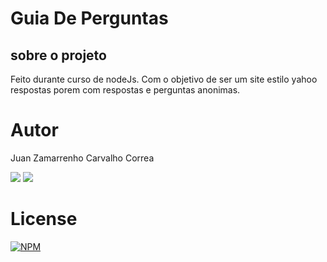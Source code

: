 #  Guia De Perguntas

## sobre o projeto
Feito durante curso de nodeJs. Com o objetivo de ser um site estilo yahoo respostas porem com respostas e perguntas anonimas.

# Autor

Juan Zamarrenho Carvalho Correa

<a href="https://www.linkedin.com/in/juan-zamarrenho-carvalho-correa-9723bb150/" target="_blank"><img src="https://img.shields.io/badge/LinkedIn-0077B5?style=for-the-badge&logo=linkedin&logoColor=white" target="_blank"></a>
<a href="https://www.instagram.com/juanzcc/" target="_blank"><img src="https://img.shields.io/badge/Instagram-E4405F?style=for-the-badge&logo=instagram&logoColor=white" target="_blank"></a>


# License

[![NPM](https://img.shields.io/npm/l/react)](https://github.com/juanzcc/GuiaPerguntas/blob/main/LICENSE) 
